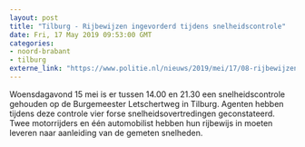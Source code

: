 ```yaml
---
layout: post
title: "Tilburg - Rijbewijzen ingevorderd tijdens snelheidscontrole"
date: Fri, 17 May 2019 09:53:00 GMT
categories: 
- noord-brabant 
- tilburg 
externe_link: "https://www.politie.nl/nieuws/2019/mei/17/08-rijbewijzen-ingevorderd-tijdens-snelheidscontrole.html"
---
```


Woensdagavond 15 mei is er tussen 14.00 en 21.30 een snelheidscontrole gehouden op de Burgemeester Letschertweg in Tilburg. Agenten hebben tijdens deze controle vier forse snelheidsovertredingen geconstateerd. Twee motorrijders en één automobilist hebben hun rijbewijs in moeten leveren naar aanleiding van de gemeten snelheden.
